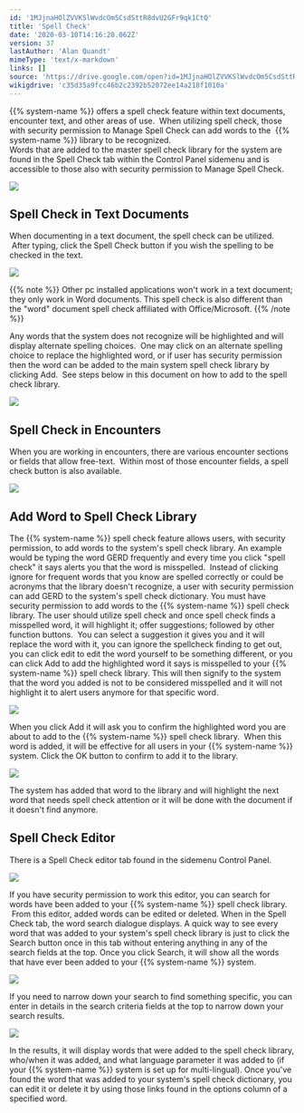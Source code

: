 ```yaml
---
id: '1MJjnaHOlZVVKSlWvdcOm5CsdSttR8dvU2GFr9qk1CtQ'
title: 'Spell Check'
date: '2020-03-10T14:16:20.062Z'
version: 37
lastAuthor: 'Alan Quandt'
mimeType: 'text/x-markdown'
links: []
source: 'https://drive.google.com/open?id=1MJjnaHOlZVVKSlWvdcOm5CsdSttR8dvU2GFr9qk1CtQ'
wikigdrive: 'c35d35a9fcc46b2c2392b52072ee14a218f1010a'
---
```

{{% system-name %}} offers a spell check feature within text documents, encounter text, and other areas of use.  When utilizing spell check, those with security permission to Manage Spell Check can add words to the  {{% system-name %}} library to be recognized.    
Words that are added to the master spell check library for the system are found in the Spell Check tab within the Control Panel sidemenu and is accessible to those also with security permission to Manage Spell Check.

![](../spell-check.assets/11dd35dc4035cc50114d4886013e111d.png)


## Spell Check in Text Documents

When documenting in a text document, the spell check can be utilized.  After typing, click the Spell Check button if you wish the spelling to be checked in the text.

![](../spell-check.assets/c0163f042e43d0ef156be768ed9b4fb2.png)

{{% note %}}
Other pc installed applications won't work in a text document; they only work in Word documents. This spell check is also different than the "word" document spell check affiliated with Office/Microsoft.
{{% /note %}}

Any words that the system does not recognize will be highlighted and will display alternate spelling choices.  One may click on an alternate spelling choice to replace the highlighted word, or if user has security permission then the word can be added to the main system spell check library by clicking Add.  See steps below in this document on how to add to the spell check library.

![](../spell-check.assets/18e7852e770d32623b23eef973a271a7.png)


## Spell Check in Encounters

When you are working in encounters, there are various encounter sections or fields that allow free-text.  Within most of those encounter fields, a spell check button is also available.

![](../spell-check.assets/bd6aee7e77e43af94a478719452659b4.png)

## Add Word to Spell Check Library

The {{% system-name %}} spell check feature allows users, with security permission, to add words to the system's spell check library. An example would be typing the word GERD frequently and every time you click "spell check" it says alerts you that the word is misspelled.  Instead of clicking ignore for frequent words that you know are spelled correctly or could be acronyms that the library doesn't recognize, a user with security permission can add GERD to the system's spell check dictionary.
You must have security permission to add words to the {{% system-name %}} spell check library.
The user should utilize spell check and once spell check finds a misspelled word, it will highlight it; offer suggestions; followed by other function buttons.  You can select a suggestion it gives you and it will replace the word with it, you can ignore the spellcheck finding to get out, you can click edit to edit the word yourself to be something different, or you can click Add to add the highlighted word it says is misspelled to your {{% system-name %}} spell check library. This will then signify to the system that the word you added is not to be considered misspelled and it will not highlight it to alert users anymore for that specific word.

![](../spell-check.assets/297351fef0ec13af31b9f0b02dfa1078.png)

When you click Add it will ask you to confirm the highlighted word you are about to add to the {{% system-name %}} spell check library.  When this word is added, it will be effective for all users in your {{% system-name %}} system. Click the OK button to confirm to add it to the library.

![](../spell-check.assets/7b631eac0f54da030df05074deb41a5a.png)

The system has added that word to the library and will highlight the next word that needs spell check attention or it will be done with the document if it doesn't find anymore.

## Spell Check Editor

There is a Spell Check editor tab found in the sidemenu Control Panel.

![](../spell-check.assets/7070459d91f4a72182798afc753629b2.png)

If you have security permission to work this editor, you can search for words have been added to your {{% system-name %}} spell check library.  From this editor, added words can be edited or deleted. When in the Spell Check tab, the word search dialogue displays.
A quick way to see every word that was added to your system's spell check library is just to click the Search button once in this tab without entering anything in any of the search fields at the top. Once you click Search, it will show all the words that have ever been added to your {{% system-name %}} system.

![](../spell-check.assets/8204768d3984e96568dfbf194eef6d96.png)

If you need to narrow down your search to find something specific, you can enter in details in the search criteria fields at the top to narrow down your search results.

![](../spell-check.assets/adfc19309bfef07abcc1e1f5a06020ce.png)

In the results, it will display words that were added to the spell check library, who/when it was added, and what language parameter it was added to (if your {{% system-name %}} system is set up for multi-lingual).
Once you've found the word that was added to your system's spell check dictionary, you can edit it or delete it by using those links found in the options column of a specified word.

